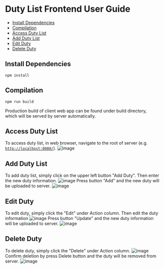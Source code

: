 # Duty List Frontend User Guide
- [Install Dependencies](#install-dependencies)
- [Compilation](#compilation)
- [Access Duty List](#access-duty-list)
- [Add Duty List](#add-duty-list)
- [Edit Duty](#edit-duty)
- [Delete Duty](#delete-duty)

## Install Dependencies
```
npm install
```

## Compilation
```
npm run build
```
Production build of client web app can be found under build directory, which will be served by server automatically.

## Access Duty List
To access duty list, in web browser, navigate to the root of server (e.g. [`http://localhost:8080/`](http://localhost:8080/)).
![image](https://github.com/kkhung0829/dutylist/assets/22828883/6aeacb75-39dd-43f3-9c22-3012695e74c3)

## Add Duty List
To add duty list, simply click on the upper left button "Add Duty". Then enter the new duty information.
![image](https://github.com/kkhung0829/dutylist/assets/22828883/d50bee87-817b-4d38-86f8-c986ae529156)
Press button "Add" and the new duty will be uploaded to server.
![image](https://github.com/kkhung0829/dutylist/assets/22828883/672bc8ab-639b-4898-b9f4-f3c28e847e36)

## Edit Duty
To edit duty, simply click the "Edit" under Action column. Then edit the duty information
![image](https://github.com/kkhung0829/dutylist/assets/22828883/f55a5cc9-2ca6-4b57-a600-f18445f27d66)
Press button "Update" and the new duty information will be uploaded to server.
![image](https://github.com/kkhung0829/dutylist/assets/22828883/1f38f7fb-ca54-48d0-8880-7bfa01eb4e19)

## Delete Duty
To delete duty, simply click the "Delete" under Action column.
![image](https://github.com/kkhung0829/dutylist/assets/22828883/ae5ccbe5-534d-45f8-a4fd-4c3821aacd3f)
Confirm deletion by press Delete button and the duty will be removed from server.
![image](https://github.com/kkhung0829/dutylist/assets/22828883/be5912b5-adad-4c2b-9937-6c5737c6365d)

